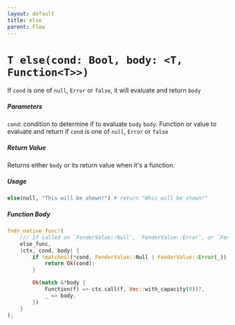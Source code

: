 ```yaml
---
layout: default
title: else
parent: Flow
---
```


# `T else(cond: Bool, body: <T, Function<T>>)`
If `cond` is one of `null`, `Error` or `false`, it will evaluate and return `body`

##### Parameters
`cond`: condition to determine if to evaluate `body`
`body`: Function or value to evaluate and return if `cond` is one of `null`, `Error` or `false`

##### Return Value
Returns either `body` or its return value when it's a function.

##### Usage
```r
else(null, "This will be shown!") # return "Whis will be shown!"
```

##### Function Body
```rust
fndr_native_func!(
    /// If called on `FenderValue::Null`, `FenderValue::Error`, or `FenderValue::Bool(false)` will evaluate and return `body`
    else_func,
    |ctx, cond, body| {
        if !matches!(*cond, FenderValue::Null | FenderValue::Error(_)) {
            return Ok(cond);
        }

        Ok(match &*body {
            Function(f) => ctx.call(f, Vec::with_capacity(0))?,
            _ => body,
        })
    }
);
```



